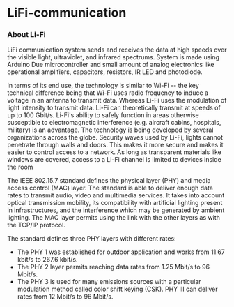 # LiFi-communication

### About Li-Fi
LiFi communication system sends and receives the data at high speeds over the visible light, ultraviolet, and infrared spectrums. System is made using Arduino Due microcontroller and 
small amount of analog electronics like operational amplifiers, capacitors, resistors, IR LED and photodiode.

In terms of its end use, the technology is similar to Wi-Fi -- the key technical difference being that Wi-Fi uses radio frequency to induce a voltage in an antenna to transmit data. 
Whereas Li-Fi uses the modulation of light intensity to transmit data. Li-Fi can theoretically transmit at speeds of up to 100 Gbit/s. Li-Fi's ability to safely function in areas 
otherwise susceptible to electromagnetic interference (e.g. aircraft cabins, hospitals, military) is an advantage. The technology is being developed by several organizations across
the globe. Security waves used by Li-Fi, lights cannot penetrate through walls and doors. This makes it more secure and makes it easier to control access to a network. As long as 
transparent materials like windows are covered, access to a Li-Fi channel is limited to devices inside the room

The IEEE 802.15.7 standard defines the physical layer (PHY) and media access control (MAC) layer. The standard is able to deliver enough data rates to transmit audio, video and 
multimedia services. It takes into account optical transmission mobility, its compatibility with artificial lighting present in infrastructures, and the interference which may be
generated by ambient lighting. The MAC layer permits using the link with the other layers as with the TCP/IP protocol.

The standard defines three PHY layers with different rates:
- The PHY 1 was established for outdoor application and works from 11.67 kbit/s to 267.6 kbit/s.
- The PHY 2 layer permits reaching data rates from 1.25 Mbit/s to 96 Mbit/s.
- The PHY 3 is used for many emissions sources with a particular modulation method called color shift keying (CSK). PHY III can deliver rates from 12 Mbit/s to 96 Mbit/s.

